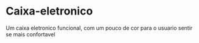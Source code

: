 # Caixa-eletronico
Um caixa eletronico funcional, com um pouco de cor para o usuario sentir se mais confortavel 

